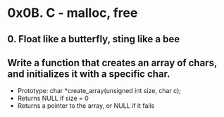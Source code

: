 # 0x0B. C - malloc, free

## 0. Float like a butterfly, sting like a bee
## Write a function that creates an array of chars, and initializes it with a specific char.
* Prototype: char *create_array(unsigned int size, char c);
* Returns NULL if size = 0
* Returns a pointer to the array, or NULL if it fails


